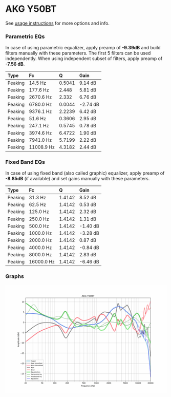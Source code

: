 # AKG Y50BT
See [usage instructions](https://github.com/jaakkopasanen/AutoEq#usage) for more options and info.

### Parametric EQs
In case of using parametric equalizer, apply preamp of **-9.39dB** and build filters manually
with these parameters. The first 5 filters can be used independently.
When using independent subset of filters, apply preamp of **-7.56 dB**.

| Type    | Fc         |      Q | Gain     |
|:--------|:-----------|:-------|:---------|
| Peaking | 14.5 Hz    | 0.5041 | 9.14 dB  |
| Peaking | 177.6 Hz   | 2.448  | 5.81 dB  |
| Peaking | 2670.6 Hz  | 2.332  | 6.76 dB  |
| Peaking | 6780.0 Hz  | 0.0044 | -2.74 dB |
| Peaking | 9376.1 Hz  | 2.2239 | 6.42 dB  |
| Peaking | 51.6 Hz    | 0.3606 | 2.95 dB  |
| Peaking | 247.1 Hz   | 0.5745 | 0.78 dB  |
| Peaking | 3974.6 Hz  | 6.4722 | 1.90 dB  |
| Peaking | 7941.0 Hz  | 5.7199 | 2.22 dB  |
| Peaking | 11008.9 Hz | 4.3182 | 2.44 dB  |

### Fixed Band EQs
In case of using fixed band (also called graphic) equalizer, apply preamp of **-8.85dB**
(if available) and set gains manually with these parameters.

| Type    | Fc         |      Q | Gain     |
|:--------|:-----------|:-------|:---------|
| Peaking | 31.3 Hz    | 1.4142 | 8.52 dB  |
| Peaking | 62.5 Hz    | 1.4142 | 0.53 dB  |
| Peaking | 125.0 Hz   | 1.4142 | 2.32 dB  |
| Peaking | 250.0 Hz   | 1.4142 | 1.31 dB  |
| Peaking | 500.0 Hz   | 1.4142 | -1.40 dB |
| Peaking | 1000.0 Hz  | 1.4142 | -3.28 dB |
| Peaking | 2000.0 Hz  | 1.4142 | 0.87 dB  |
| Peaking | 4000.0 Hz  | 1.4142 | -0.84 dB |
| Peaking | 8000.0 Hz  | 1.4142 | 2.83 dB  |
| Peaking | 16000.0 Hz | 1.4142 | -6.46 dB |

### Graphs
![](./AKG%20Y50BT.png)